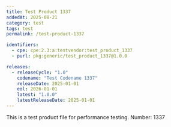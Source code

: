 ```yaml
---
title: Test Product 1337
addedAt: 2025-08-21
category: test
tags: test
permalink: /test-product-1337

identifiers:
  - cpe: cpe:2.3:a:testvendor:test_product_1337
  - purl: pkg:generic/test_product_1337@1.0.0

releases:
  - releaseCycle: "1.0"
    codename: "Test Codename 1337"
    releaseDate: 2025-01-01
    eol: 2026-01-01
    latest: "1.0.0"
    latestReleaseDate: 2025-01-01
---
```


This is a test product file for performance testing. Number: 1337

